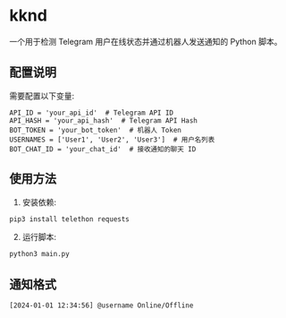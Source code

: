 # kknd

一个用于检测 Telegram 用户在线状态并通过机器人发送通知的 Python 脚本。


## 配置说明

需要配置以下变量:
```
API_ID = 'your_api_id'  # Telegram API ID
API_HASH = 'your_api_hash'  # Telegram API Hash
BOT_TOKEN = 'your_bot_token'  # 机器人 Token
USERNAMES = ['User1', 'User2', 'User3']  # 用户名列表
BOT_CHAT_ID = 'your_chat_id'  # 接收通知的聊天 ID
```

## 使用方法

1. 安装依赖:
```bash
pip3 install telethon requests
```

2. 运行脚本:
```bash
python3 main.py
```

## 通知格式
```
[2024-01-01 12:34:56] @username Online/Offline
```